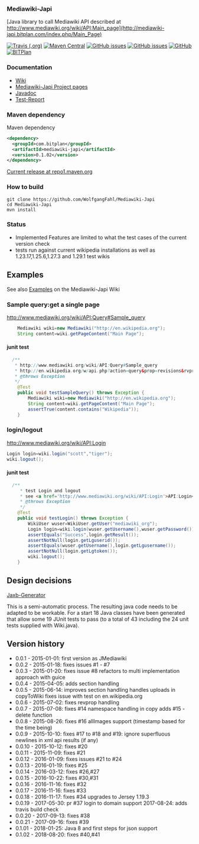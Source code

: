 ### Mediawiki-Japi
[Java library to call Mediawiki API described at http://www.mediawiki.org/wiki/API:Main_page](http://mediawiki-japi.bitplan.com/index.php/Main_Page) 

[![Travis (.org)](https://img.shields.io/travis/WolfgangFahl/Mediawiki-Japi.svg)](https://travis-ci.org/WolfgangFahl/Mediawiki-Japi)
[![Maven Central](https://img.shields.io/maven-central/v/com.bitplan/mediawiki-japi.svg)](https://search.maven.org/artifact/com.bitplan/mediawiki-japi/0.1.02/jar)
[![GitHub issues](https://img.shields.io/github/issues/WolfgangFahl/Mediawiki-Japi.svg)](https://github.com/WolfgangFahl/Mediawiki-Japi/issues)
[![GitHub issues](https://img.shields.io/github/issues-closed/WolfgangFahl/Mediawiki-Japi.svg)](https://github.com/WolfgangFahl/Mediawiki-Japi/issues/?q=is%3Aissue+is%3Aclosed)
[![GitHub](https://img.shields.io/github/license/WolfgangFahl/Mediawiki-Japi.svg)](https://www.apache.org/licenses/LICENSE-2.0)
[![BITPlan](http://wiki.bitplan.com/images/wiki/thumb/3/38/BITPlanLogoFontLessTransparent.png/198px-BITPlanLogoFontLessTransparent.png)](http://www.bitplan.com)

### Documentation
* [Wiki](http://mediawiki-japi.bitplan.com/index.php/Main_Page)
* [Mediawiki-Japi Project pages](https://WolfgangFahl.github.io/Mediawiki-Japi)
* [Javadoc](https://WolfgangFahl.github.io/Mediawiki-Japi/apidocs/index.html)
* [Test-Report](https://WolfgangFahl.github.io/Mediawiki-Japi/surefire-report.html)
### Maven dependency

Maven dependency
```xml
<dependency>
  <groupId>com.bitplan</groupId>
  <artifactId>mediawiki-japi</artifactId>
  <version>0.1.02</version>
</dependency>
```

[Current release at repo1.maven.org](http://repo1.maven.org/maven2/com/bitplan/mediawiki-japi/0.1.02/)

### How to build
```
git clone https://github.com/WolfgangFahl/Mediawiki-Japi
cd Mediawiki-Japi
mvn install
```
### Status
- Implemented Features are limited to what the test cases of the current version check
- tests run against current wikipedia installations as well as 1.23.17,1.25.6,1.27.3 and 1.29.1 test wikis 

## Examples
See also [Examples](http://mediawiki-japi.bitplan.com/index.php/Examples) on the Mediawiki-Japi Wiki

### Sample query:get a single page
http://www.mediawiki.org/wiki/API:Query#Sample_query

```java
	Mediawiki wiki=new Mediawiki("http://en.wikipedia.org");
	String content=wiki.getPageContent("Main Page");
```

#### junit test
```java
  /**
   * http://www.mediawiki.org/wiki/API:Query#Sample_query
   * http://en.wikipedia.org/w/api.php?action=query&prop=revisions&rvprop=content&titles=Main%20Page&format=xml
   * @throws Exception 
   */
	@Test
	public void testSampleQuery() throws Exception {
		Mediawiki wiki=new Mediawiki("http://en.wikipedia.org");
		String content=wiki.getPageContent("Main Page");
		assertTrue(content.contains("Wikipedia"));
	}
```

### login/logout
http://www.mediawiki.org/wiki/API:Login

```java
Login login=wiki.login("scott","tiger");
wiki.logout();
```

#### junit test
```java
  /**
	 * test Login and logout 
	 * see <a href='http://www.mediawiki.org/wiki/API:Login'>API:Login</a>
	 * @throws Exception
	 */
	@Test
	public void testLogin() throws Exception {
		WikiUser wuser=WikiUser.getUser("mediawiki_org");
		Login login=wiki.login(wuser.getUsername(),wuser.getPassword());
		assertEquals("Success",login.getResult());
		assertNotNull(login.getLguserid());
		assertEquals(wuser.getUsername(),login.getLgusername());
		assertNotNull(login.getLgtoken());
		wiki.logout();
	}
```
## Design decisions
[Jaxb-Generator](http://mediawiki-japi.bitplan.com/mediawiki-japi/index.php/Jaxbgenerator)

This is a semi-automatic process. The resulting java code needs to be adapted to be workable. For a start
18 Java classes have been generated that allow some 19 JUnit tests to pass (to a total of 43 including the 24
unit tests supplied with Wiki.java).

## Version history
* 0.0.1  - 2015-01-01: first version as JMediawiki
* 0.0.2  - 2015-01-18: fixes issues #1 - #7 
* 0.0.3  - 2015-01-20: fixes issue #8 refactors to multi implementation approach with guice
* 0.0.4  - 2015-04-05: adds section handling
* 0.0.5  - 2015-06-14: improves section handling 
                       handles uploads in copyToWiki
					   fixes issue with test on en.wikipedia.org
* 0.0.6  - 2015-07-02: fixes revprop handling											
* 0.0.7  - 2015-07-08: fixes #14 namespace handling in copy 
                       adds #15 - delete function
* 0.0.8  - 2015-08-26: fixes #16 allImages support (timestamp based for the time being)  
* 0.0.9  - 2015-10-10: fixes #17 to #18 and #19: ignore superfluous newlines in xml api results (if any)
* 0.0.10 - 2015-10-12: fixes #20
* 0.0.11 - 2015-11-09: fixes #21
* 0.0.12 - 2016-01-09: fixes issues #21 to #24
* 0.0.13 - 2016-01-19: fixes #25
* 0.0.14 - 2016-03-12: fixes #26,#27
* 0.0.15 - 2016-10-22: fixes #30,#31
* 0.0.16 - 2016-11-16: fixes #32
* 0.0.17 - 2016-11-16: fixes #33
* 0.0.18 - 2016-11-17: fixes #34 upgrades to Jersey 1.19.3
* 0.0.19 - 2017-05-30: pr #37 login to domain support
           2017-08-24: adds travis build check
* 0.0.20 - 2017-09-13: fixes #38
* 0.0.21 - 2017-09-16: fixes #39
* 0.1.01 - 2018-01-25: Java 8 and first steps for json support
* 0.1.02 - 2018-08-20: fixes #40,#41  
